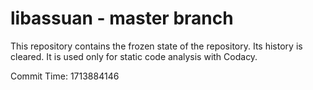 # libassuan - master branch

This repository contains the frozen state of the repository.
Its history is cleared. It is used only for static code
analysis with Codacy.

Commit Time: 1713884146